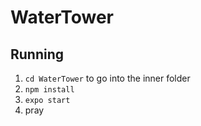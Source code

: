 # WaterTower

## Running

1. `cd WaterTower` to go into the inner folder
2. `npm install`
3. `expo start`
4. pray
